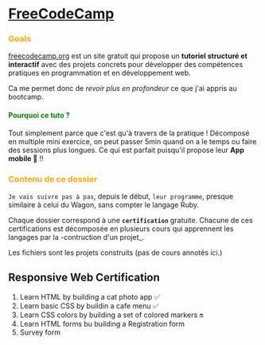 # [FreeCodeCamp](https://www.freecodecamp.org/learn)

### <span style="color:orange;">Goals</span>

[freecodecamp.org](https://www.freecodecamp.org/learn) est un site gratuit qui propose un **tutoriel structuré et interactif** avec des projets concrets pour développer des compétences pratiques en programmation et en développement web.<br>

Ca me permet donc de _revoir plus en profondeur_ ce que j'ai appris au bootcamp.

#### <span style="color:green;">Pourquoi ce tuto ?</span>
Tout simplement parce que c'est qu'à travers de la pratique ! Décomposé en multiple mini exercice, on peut passer 5min quand on a le temps ou faire des sessions plus longues. Ce qui est parfait puisqu'il propose leur **App mobile :iphone:** !!

### <span style="color:orange;">Contenu de ce dossier</span>

`Je vais suivre pas à pas`, depuis le début, `leur programme`, presque similaire à celui du Wagon, sans compter le langage Ruby.

Chaque dossier correspond à une **`certification`** gratuite. Chacune de ces certifications est décomposée en plusieurs cours qui apprennent les langages par la -contruction d'un projet_.

Les fichiers sont les projets construits (pas de cours annotés ici.)

## Responsive Web Certification

1. Learn HTML by building a cat photo app :white_check_mark:
2. Learn basic CSS by buildin a cafe menu :white_check_mark:
3. Learn CSS colors by building a set of colored markers :on:
4. Learn HTML forms bu building a Registration form
5. Survey form
